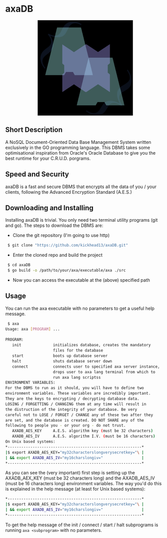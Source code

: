 # axaDB

<p align="center">
  <img src="/resources/logo.png" width=300px>
</p>

## Short Description

A NoSQL Document-Oriented Data Base Management System written exclusively in the GO programming language. This DBMS takes some optimisational inspiration from Oracle's Oracle Database to give you the best runtime for your C.R.U.D. porgrams.

## Speed and Security

axaDB is a fast and secure DBMS that encrypts all the data of you / your clients, following the Advanced Encryption Standard (A.E.S.)

## Downloading and Installing

Installing axaDB is trivial. You only need two terminal utility programs (git and go). The steps to download the DBMS are:

 - Clone the git repository (I'm going to use http)
```sh
 $ git clone "https://github.com/kickhead13/axaDB.git"
```
 - Enter the cloned repo and build the project
```sh
 $ cd axaDB
 $ go build -o /path/to/your/axa/executable/axa ./src
```
 - Now you can access the executable at the (above) specified path

## Usage

You can run the axa executable with no parameters to get a useful help message.

```sh 
 $ axa
Usage: axa [PROGRAM] ...

PROGRAM:
   init              initializes database, creates the mandatory
                     files for the database
   start             boots up database server
   halt              shuts database server down
   connect           connects user to specified axa server instance,
                     drops user to axa lang terminal from which to
                     run axa lang scriptss 
ENVIRONMENT VARIABLES:
For the DBMS to run as it should, you will have to define two
environment variables. These variables are incredibly important.
They are the keys to encrypting / decrypting database data.
LOSING / FORGETTING / CHANGING them at any time will result in
the distruction of the integrity of your database. Be very
careful not to LOSE / FORGET / CHANGE any of these two after they
are set, and the database is created. DO NOT SHARE any of the 
following to people you - or your org - do not trust.
   AXADB_AES_KEY     A.E.S. algorithm key (must be 32 characters)
   AXADB_AES_IV      A.E.S. algorithm I.V. (must be 16 characters)
On Unix based systems:
*-----------------------------------------------------------*
|$ export AXADB_AES_KEY="my32characterslongverysecretkey="\ |
| && export AXADB_AES_IV="my16charslongiv="                 |
*-----------------------------------------------------------*
```

As you can see the (very important) first step is setting up the AXADB_AEX_KEY (must be 32 characters long) and the AXADB_AES_IV (must be 16 characters long) environment variables. The way you'd do this is explained in the help message (at least for Unix based systems):

```sh
*-----------------------------------------------------------*
|$ export AXADB_AES_KEY="my32characterslongverysecretkey="\ |
| && export AXADB_AES_IV="my16charslongiv="                 |
*-----------------------------------------------------------*
```

To get the help message of the init / connect / start / halt subprograms is running ```axa <subprogram>``` with no parameters.